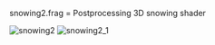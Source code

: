 snowing2.frag = Postprocessing 3D snowing shader

![snowing2](https://github.com/mrEscen/mrEscenShaders/assets/24303133/6bd16ead-9f7c-42c9-be17-1e0899eb62f1)
![snowing2_1](https://github.com/mrEscen/mrEscenShaders/assets/24303133/1a2959a1-2bdf-453f-a651-853e2d8399ca)
